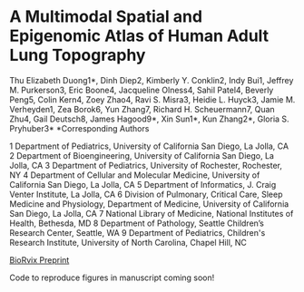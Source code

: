# A Multimodal Spatial and Epigenomic Atlas of Human Adult Lung Topography

Thu Elizabeth Duong1*, Dinh Diep2, Kimberly Y. Conklin2, Indy Bui1, Jeffrey M. Purkerson3, Eric Boone4, Jacqueline Olness4, Sahil Patel4, Beverly Peng5, Colin Kern4, Zoey Zhao4, Ravi S. Misra3, Heidie L. Huyck3, Jamie M. Verheyden1, Zea Borok6, Yun Zhang7, Richard H. Scheuermann7, Quan Zhu4, Gail Deutsch8, James Hagood9*, Xin Sun1*, Kun Zhang2*, Gloria S. Pryhuber3* 
*Corresponding Authors 

1 Department of Pediatrics, University of California San Diego, La Jolla, CA 
2 Department of Bioengineering, University of California San Diego, La Jolla, CA 
3 Department of Pediatrics, University of Rochester, Rochester, NY 
4 Department of Cellular and Molecular Medicine, University of California San Diego, La Jolla, CA 
5 Department of Informatics, J. Craig Venter Institute, La Jolla, CA 
6 Division of Pulmonary, Critical Care, Sleep Medicine and Physiology, Department of Medicine, University of California San Diego, La Jolla, CA 
7 National Library of Medicine, National Institutes of Health, Bethesda, MD 
8 Department of Pathology, Seattle Children’s Research Center, Seattle, WA 
9 Department of Pediatrics, Children's Research Institute, University of North Carolina, Chapel Hill, NC 

[BioRvix Preprint](https://www.biorxiv.org/content/10.1101/2025.05.23.655666v1)

Code to reproduce figures in manuscript coming soon!
